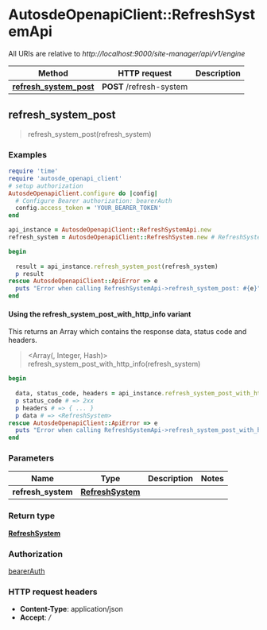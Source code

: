 # AutosdeOpenapiClient::RefreshSystemApi

All URIs are relative to *http://localhost:9000/site-manager/api/v1/engine*

| Method | HTTP request | Description |
| ------ | ------------ | ----------- |
| [**refresh_system_post**](RefreshSystemApi.md#refresh_system_post) | **POST** /refresh-system |  |


## refresh_system_post

> <RefreshSystem> refresh_system_post(refresh_system)



### Examples

```ruby
require 'time'
require 'autosde_openapi_client'
# setup authorization
AutosdeOpenapiClient.configure do |config|
  # Configure Bearer authorization: bearerAuth
  config.access_token = 'YOUR_BEARER_TOKEN'
end

api_instance = AutosdeOpenapiClient::RefreshSystemApi.new
refresh_system = AutosdeOpenapiClient::RefreshSystem.new # RefreshSystem | 

begin
  
  result = api_instance.refresh_system_post(refresh_system)
  p result
rescue AutosdeOpenapiClient::ApiError => e
  puts "Error when calling RefreshSystemApi->refresh_system_post: #{e}"
end
```

#### Using the refresh_system_post_with_http_info variant

This returns an Array which contains the response data, status code and headers.

> <Array(<RefreshSystem>, Integer, Hash)> refresh_system_post_with_http_info(refresh_system)

```ruby
begin
  
  data, status_code, headers = api_instance.refresh_system_post_with_http_info(refresh_system)
  p status_code # => 2xx
  p headers # => { ... }
  p data # => <RefreshSystem>
rescue AutosdeOpenapiClient::ApiError => e
  puts "Error when calling RefreshSystemApi->refresh_system_post_with_http_info: #{e}"
end
```

### Parameters

| Name | Type | Description | Notes |
| ---- | ---- | ----------- | ----- |
| **refresh_system** | [**RefreshSystem**](RefreshSystem.md) |  |  |

### Return type

[**RefreshSystem**](RefreshSystem.md)

### Authorization

[bearerAuth](../README.md#bearerAuth)

### HTTP request headers

- **Content-Type**: application/json
- **Accept**: */*


